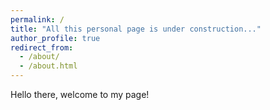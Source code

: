 ```yaml
---
permalink: /
title: "All this personal page is under construction..."
author_profile: true
redirect_from: 
  - /about/
  - /about.html
---
```



Hello there, welcome to my page!
